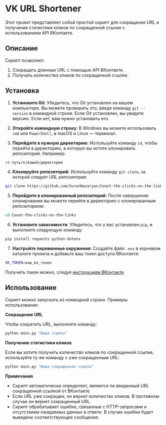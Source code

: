 # VK URL Shortener
Этот проект представляет собой простой скрипт для сокращения URL и получения статистики кликов по сокращенной ссылке с использованием API ВКонтакте.

## Описание
Скрипт позволяет:

1. Сокращать длинные URL с помощью API ВКонтакте.
2. Получать количество кликов по сокращенной ссылке.

## Установка
1. **Установите Git**: Убедитесь, что Git установлен на вашем компьютере. Вы можете проверить это, введя команду `git --version` в командной строке. Если Git установлен, вы увидите версию. Если нет, вам нужно установить его.

2. **Откройте командную строку**: В Windows вы можете использовать `cmd` или `PowerShell`, в macOS и Linux — терминал.

3. **Перейдите в нужную директорию**: Используйте команду `cd`, чтобы перейти в директорию, в которую вы хотите клонировать репозиторий. Например:
```bash
cd путь/к/вашей/директории
```

4. **Клонируйте репозиторий**: Используйте команду `git clone`, за которой следует URL репозитория:
```bash
git clone https://github.com/SurenNazaryan/Count-the-clicks-on-the-links
```

5. **Перейдите в клонированный репозиторий**: После завершения клонирования вы можете перейти в директорию с клонированным репозиторием:
```bash
cd Count-the-clicks-on-the-links
```

6. **Установите зависимости**: Убедитесь, что у вас установлен `pip`, и выполните следующую команду:
```bash
pip install requests python-dotenv
```

7. **Настройте переменные окружения**: Создайте файл `.env` в корневом каталоге проекта и добавьте ваш токен доступа ВКонтакте:
```bash
VK_TOKEN=ваш_вк_токен
```
Получить токен можно, следуя [инструкциям ВКонтакте](https://dev.vk.com/ru/api/access-token/getting-started?ref=old_portal).

## Использование
Скрипт можно запускать из командной строки. Примеры использования:

**Сокращение URL**

Чтобы сократить URL, выполните команду:
```bash
python main.py "Ваша ссылка"
```
**Получение статистики кликов**

Если вы хотите получить количество кликов по сокращенной ссылке, используйте ту же команду с уже сокращенным URL:
```bash
python main.py "Ваша сокращенная ссылка"
```
**Примечания**
- Скрипт автоматически определяет, является ли введенный URL сокращенной ссылкой от ВКонтакте.
- Если URL уже сокращен, он вернет количество кликов. В противном случае он вернет сокращенный URL.
- Скрипт обрабатывает ошибки, связанные с HTTP-запросами и отсутствием ожидаемых данных в ответе. В случае ошибки будет выведено соответствующее сообщение.
